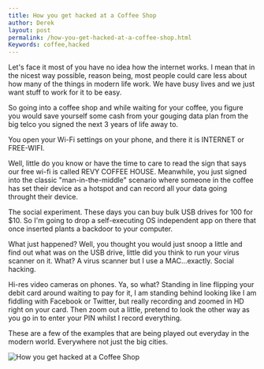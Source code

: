 ```yaml
---
title: How you get hacked at a Coffee Shop
author: Derek
layout: post
permalink: /how-you-get-hacked-at-a-coffee-shop.html
Keywords: coffee,hacked
---
```


Let's face it most of you have no idea how the internet works. I mean that in the nicest way possible, reason being, most people could care less about how many of the things in modern life work. We have busy lives and we just want stuff to work for it to be easy.

So going into a coffee shop and while waiting for your coffee, you figure you would save yourself some cash from your gouging data plan from the big telco you signed the next 3 years of life away to.

You open your Wi-Fi settings on your phone, and there it is INTERNET or FREE-WIFI.

Well, little do you know or have the time to care to read the sign that says our free wi-fi is called REVY COFFEE HOUSE. Meanwhile, you just signed into the classic "man-in-the-middle" scenario where someone in the coffee has set their device as a hotspot and can record all your data going throught their device.

The social experiment. These days you can buy bulk USB drives for 100 for $10. So I'm going to drop a self-executing OS independent app on there that once inserted plants a backdoor to your computer.

What just happened? Well, you thought you would just snoop a little and find out what was on the USB drive, little did you think to run your virus scanner on it. What? A virus scanner but I use a MAC...exactly. Social hacking. 

Hi-res video cameras on phones. Ya, so what? Standing in line flipping your debit card around waiting to pay for it, I am standing behind looking like I am fiddling with Facebook or Twitter, but really recording and zoomed in HD right on your card. Then zoom out a little, pretend to look the other way as you go in to enter your PIN whilst I record everything.

These are a few of the examples that are being played out everyday in the modern world. Everywhere not just the big cities.

<img src="http://cdn.monasheemountainmultimedia.com/images/how-you-get-hacked-at-a-coffee-shop.jpg" alt="How you get hacked at a Coffee Shop" title="How you get hacked at a Coffee Shop" />